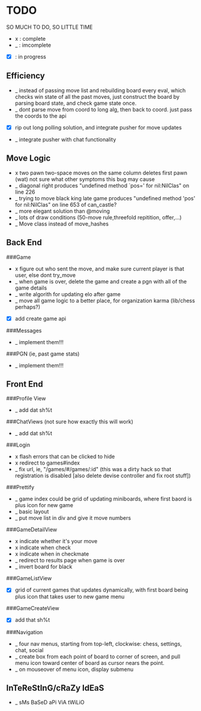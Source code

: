 TODO
====
SO MUCH TO DO, SO LITTLE TIME
*  x  : complete
*  _  : imcomplete
* [x] : in progress

Efficiency
----------
* _ instead of passing move list and rebuilding board every eval, which checks win state of all the past moves, just construct the board by parsing board state, and check game state once.
* _ dont parse move from coord to long alg, then back to coord. just pass the coords to the api
* [x] rip out long polling solution, and integrate pusher for move updates
* _ integrate pusher with chat functionality

Move Logic
----------
* x two pawn two-space moves on the same column deletes first pawn (wat) not sure what other symptoms this bug may cause
* _ diagonal right produces "undefined method `pos=' for nil:NilClas" on line 226
* _ trying to move black king late game produces "undefined method 'pos' for nil:NilClas" on line 653 of can_castle?
* _ more elegant solution than @moving
* _ lots of draw conditions (50-move rule,threefold repitition, offer,...)
* _ Move class instead of move_hashes

Back End
--------
###Game
* x figure out who sent the move, and make sure current player is that user, else dont try_move
* _ when game is over, delete the game and create a pgn with all of the game details
* _ write algorith for updating elo after game
* _ move all game logic to a better place, for organization karma (lib/chess perhaps?)
* [x] add create game api

###Messages
* _ implement them!!!

###PGN (ie, past game stats)
* _ implement them!!!

Front End
---------

###Profile View
* _ add dat sh%t

###ChatViews (not sure how exactly this will work)
* _ add dat sh%t

###Login
* x flash errors that can be clicked to hide
* x redirect to games#index
* _ fix url, ie, "/games/#/games/:id" (this was a dirty hack so that registration is disabled [also delete devise controller and fix root stuff])

###Prettify
* _ game index could be grid of updating miniboards, where first baord is plus icon for new game
* _ basic layout
* _ put move list in div and give it move numbers

###GameDetailView
* x indicate whether it's your move
* x indicate when check
* x indicate when in checkmate
* _ redirect to results page when game is over
* _ invert board for black

###GameListView
* [x] grid of current games that updates dynamically, with first board being plus icon that takes user to new game menu

###GameCreateView
* [x] add that sh%t

###Navigation
* _ four nav menus, starting from top-left, clockwise: chess, settings, chat, social
* _ create box from each point of board to corner of screen, and pull menu icon toward center of board as cursor nears the point.
* _ on mouseover of menu icon, display submenu

InTeReStInG/cRaZy IdEaS
-----------------------
* _ sMs BaSeD aPi ViA tWiLiO
